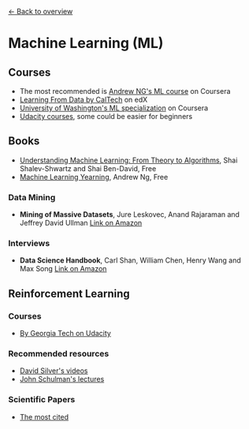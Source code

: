 [← Back to overview](../../../)

# Machine Learning (ML)

## Courses
* The most recommended is [Andrew NG's ML course](https://www.coursera.org/learn/machine-learning) on Coursera
* [Learning From Data by CalTech](https://www.edx.org/course/learning-data-introductory-machine-caltechx-cs1156x-0) on edX
* [University of Washington's ML specialization](https://www.coursera.org/specializations/machine-learning) on Coursera
* [Udacity courses](https://www.udacity.com/courses/machine-learning), some could be easier for beginners

## Books
* [Understanding Machine Learning: From Theory to Algorithms](http://www.cs.huji.ac.il/~shais/UnderstandingMachineLearning/), Shai Shalev-Shwartz and Shai Ben-David, Free
* [Machine Learning Yearning](http://www.mlyearning.org/), Andrew Ng, Free

### Data Mining
* **Mining of Massive Datasets**, Jure Leskovec,‎ Anand Rajaraman and‎ Jeffrey David Ullman [Link on Amazon](https://www.amazon.com/Mining-Massive-Datasets-Jure-Leskovec/dp/1107077230/ref=sr_1_1?s=books&ie=UTF8&qid=1512005007&sr=1-1&keywords=Mining+of+massive+datasets)

### Interviews
* **Data Science Handbook**, Carl Shan,‎ William Chen,‎ Henry Wang and‎ Max Song [Link on Amazon](https://www.amazon.com/Data-Science-Handbook-Insights-Scientists/dp/0692434879/ref=sr_1_1?s=books&ie=UTF8&qid=1512005133&sr=1-1&keywords=Data+Science+Handbook)

## Reinforcement Learning

### Courses
* [By Georgia Tech on Udacity](https://www.udacity.com/course/reinforcement-learning--ud600)

### Recommended resources
* [David Silver's videos](http://rll.berkeley.edu/deeprlcourse/)
* [John Schulman's lectures](http://joschu.net/)

### Scientific Papers
* [The most cited](https://github.com/terryum/awesome-deep-learning-papers#reinforcement-learning--robotics)

